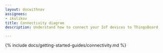 ```yaml
---
layout: docwithnav
assignees:
- ikulikov
title: Connectivity diagram
description: Understand how to connect your IoT devices to ThingsBoard

---
```


{% include docs/getting-started-guides/connectivity.md %}